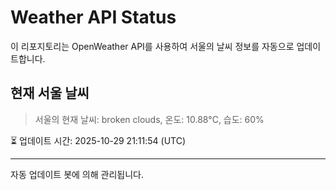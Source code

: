 
# Weather API Status

이 리포지토리는 OpenWeather API를 사용하여 서울의 날씨 정보를 자동으로 업데이트합니다.

## 현재 서울 날씨
> 서울의 현재 날씨: broken clouds, 온도: 10.88°C, 습도: 60%

⏳ 업데이트 시간: 2025-10-29 21:11:54 (UTC)

---
자동 업데이트 봇에 의해 관리됩니다.
